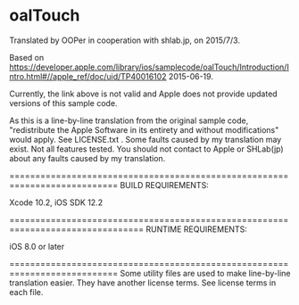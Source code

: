 # oalTouch

Translated by OOPer in cooperation with shlab.jp, on 2015/7/3.

Based on
https://developer.apple.com/library/ios/samplecode/oalTouch/Introduction/Intro.html#//apple_ref/doc/uid/TP40016102
2015-06-19.

Currently, the link above is not valid and Apple does not provide updated versions of this sample code.

As this is a line-by-line translation from the original sample code, "redistribute the Apple Software in its entirety and without modifications" would apply. See LICENSE.txt .
Some faults caused by my translation may exist. Not all features tested.
You should not contact to Apple or SHLab(jp) about any faults caused by my translation.

===========================================================================
BUILD REQUIREMENTS:

Xcode 10.2, iOS SDK 12.2

================================================================================
RUNTIME REQUIREMENTS:

iOS 8.0 or later

===========================================================================
Some utility files are used to make line-by-line translation easier. They have another license terms.
See license terms in each file.
